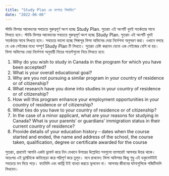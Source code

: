 ```yaml
---
title: "Study Plan এর ব্যাপারে বিস্তারিত"
date: "2022-06-06"
---
```

স্টাডি ভিসার আবেদনের সবচেয়ে গুরুত্বপূর্ণ অংশ হচ্ছে Study Plan. সুতরাং এই অংশটি খুবই সতর্কতার সাথে লিখতে হবে। স্টাডি ভিসার আবেদনের সবচেয়ে গুরুত্বপূর্ণ অংশ হচ্ছে Study Plan. সুতরাং এই অংশটি খুবই সতর্কতার সাথে লিখতে হবে। সবচেয়ে ভালো হচ্ছে সিঙ্গাপুর ভিসা অফিসের দেয়া নির্দেশনা অনুসরণ করা। ওখানে বলছে যে এক পেইজের মধ্যে সম্পূর্ণ Study Plan টি লিখতে। সুতরাং চেষ্টা করবেন যেনো এক পেইজের বেশি না হয়। ভিসা অফিসের দেয়া নির্দেশনা অনুযায়ী নিচের পয়েন্টগুলো নিয়ে লিখতে হবে:

1.  Why do you wish to study in Canada in the program for which you have been accepted?
2.  What is your overall educational goal?
3.  Why are you not pursuing a similar program in your country of residence or of citizenship?
4.  What research have you done into studies in your country of residence or of citizenship?
5.  How will this program enhance your employment opportunities in your country of residence or of citizenship?
6.  What ties do you have to your country of residence or of citizenship?
7.  In the case of a minor applicant, what are your reasons for studying in Canada? What is your parents’ or guardians’ immigration status in their current country of residence?
8.  Provide details of your education history – dates when the course started and ended, the name and address of the school, the course taken, qualification, degree or certificate awarded for the course

সুতরাং, প্রথমেই আপনি একটা ড্রাফট করে নিন যেখানে উপরের উল্লেখিত সবগুলো ব্যাপারেই আপনার উত্তর থাকে। অতঃপর এই ড্রাফ্টটাকে কাটাছেড়া করে পরিপূর্ণ করে তুলুন। মনে রাখবেন: ভিসা অফিসার কিন্তু শুধু এই ডকুমেন্টটাই সবচেয়ে মন দিয়ে পড়ে। ফ্যামিলি এবং কান্ট্রি টাই ব্যাখ্যা করতে ভুলবেন না। আপনার জীবনের ঘটনাগুলিকে পজিটিভলি লিখবেন।